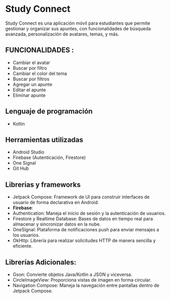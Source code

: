 # Study Connect

Study Connect es una aplicación móvil para estudiantes que permite gestionar y organizar sus apuntes, con funcionalidades de búsqueda avanzada,
personalización de avatares, temas, y más.

## FUNCIONALIDADES : 
- Cambiar el avatar
- Buscar por filtro
- Cambiar el color del tema
- Buscar por filtros
- Agregar un apunte
- Editar el apunte
- Eliminar apunte
## Lenguaje de programación
- Kotlin
  
## Herramientas utilizadas
- Android Studio
- Firebase (Autenticación, Firestore)
- One Signal
- Git Hub

## Librerias y frameworks

- Jetpack Compose: Framework de UI para construir interfaces de usuario de forma declarativa en Android.
- **Firebase**:
- Authentication: Maneja el inicio de sesión y la autenticación de usuarios.
- Firestore y Realtime Database: Bases de datos en tiempo real para almacenar y sincronizar datos en la nube.
- OneSignal: Plataforma de notificaciones push para enviar mensajes a los usuarios.
- OkHttp: Librería para realizar solicitudes HTTP de manera sencilla y eficiente.
  
## Librerías Adicionales:
- Gson: Convierte objetos Java/Kotlin a JSON y viceversa.
- CircleImageView: Proporciona vistas de imagen en forma circular.
- Navigation Compose: Maneja la navegación entre pantallas dentro de Jetpack Compose.
